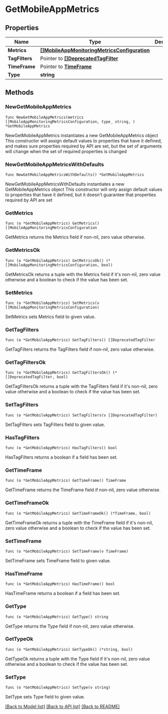 # GetMobileAppMetrics

## Properties

Name | Type | Description | Notes
------------ | ------------- | ------------- | -------------
**Metrics** | [**[]MobileAppMonitoringMetricsConfiguration**](MobileAppMonitoringMetricsConfiguration.md) |  | 
**TagFilters** | Pointer to [**[]DeprecatedTagFilter**](DeprecatedTagFilter.md) |  | [optional] 
**TimeFrame** | Pointer to [**TimeFrame**](TimeFrame.md) |  | [optional] 
**Type** | **string** |  | 

## Methods

### NewGetMobileAppMetrics

`func NewGetMobileAppMetrics(metrics []MobileAppMonitoringMetricsConfiguration, type_ string, ) *GetMobileAppMetrics`

NewGetMobileAppMetrics instantiates a new GetMobileAppMetrics object
This constructor will assign default values to properties that have it defined,
and makes sure properties required by API are set, but the set of arguments
will change when the set of required properties is changed

### NewGetMobileAppMetricsWithDefaults

`func NewGetMobileAppMetricsWithDefaults() *GetMobileAppMetrics`

NewGetMobileAppMetricsWithDefaults instantiates a new GetMobileAppMetrics object
This constructor will only assign default values to properties that have it defined,
but it doesn't guarantee that properties required by API are set

### GetMetrics

`func (o *GetMobileAppMetrics) GetMetrics() []MobileAppMonitoringMetricsConfiguration`

GetMetrics returns the Metrics field if non-nil, zero value otherwise.

### GetMetricsOk

`func (o *GetMobileAppMetrics) GetMetricsOk() (*[]MobileAppMonitoringMetricsConfiguration, bool)`

GetMetricsOk returns a tuple with the Metrics field if it's non-nil, zero value otherwise
and a boolean to check if the value has been set.

### SetMetrics

`func (o *GetMobileAppMetrics) SetMetrics(v []MobileAppMonitoringMetricsConfiguration)`

SetMetrics sets Metrics field to given value.


### GetTagFilters

`func (o *GetMobileAppMetrics) GetTagFilters() []DeprecatedTagFilter`

GetTagFilters returns the TagFilters field if non-nil, zero value otherwise.

### GetTagFiltersOk

`func (o *GetMobileAppMetrics) GetTagFiltersOk() (*[]DeprecatedTagFilter, bool)`

GetTagFiltersOk returns a tuple with the TagFilters field if it's non-nil, zero value otherwise
and a boolean to check if the value has been set.

### SetTagFilters

`func (o *GetMobileAppMetrics) SetTagFilters(v []DeprecatedTagFilter)`

SetTagFilters sets TagFilters field to given value.

### HasTagFilters

`func (o *GetMobileAppMetrics) HasTagFilters() bool`

HasTagFilters returns a boolean if a field has been set.

### GetTimeFrame

`func (o *GetMobileAppMetrics) GetTimeFrame() TimeFrame`

GetTimeFrame returns the TimeFrame field if non-nil, zero value otherwise.

### GetTimeFrameOk

`func (o *GetMobileAppMetrics) GetTimeFrameOk() (*TimeFrame, bool)`

GetTimeFrameOk returns a tuple with the TimeFrame field if it's non-nil, zero value otherwise
and a boolean to check if the value has been set.

### SetTimeFrame

`func (o *GetMobileAppMetrics) SetTimeFrame(v TimeFrame)`

SetTimeFrame sets TimeFrame field to given value.

### HasTimeFrame

`func (o *GetMobileAppMetrics) HasTimeFrame() bool`

HasTimeFrame returns a boolean if a field has been set.

### GetType

`func (o *GetMobileAppMetrics) GetType() string`

GetType returns the Type field if non-nil, zero value otherwise.

### GetTypeOk

`func (o *GetMobileAppMetrics) GetTypeOk() (*string, bool)`

GetTypeOk returns a tuple with the Type field if it's non-nil, zero value otherwise
and a boolean to check if the value has been set.

### SetType

`func (o *GetMobileAppMetrics) SetType(v string)`

SetType sets Type field to given value.



[[Back to Model list]](../README.md#documentation-for-models) [[Back to API list]](../README.md#documentation-for-api-endpoints) [[Back to README]](../README.md)


